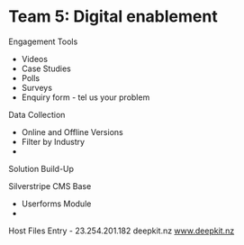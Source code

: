 # Team 5: Digital enablement

Engagement Tools
 - Videos
 - Case Studies
 - Polls
 - Surveys
 - Enquiry form - tel us your problem

Data Collection
 - Online and Offline Versions
 - Filter by Industry
 - 


Solution Build-Up

Silverstripe CMS Base
 - Userforms Module
 - 
 
Host Files Entry - 23.254.201.182 deepkit.nz www.deepkit.nz
